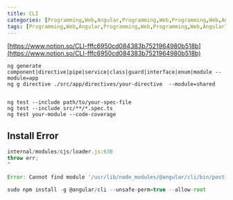 ```yaml
---
title: CLI
categories: [Programming,Web,Angular,Programming,Web,Programming,Web,Angular]
tags: [Programming,Web,Angular,Programming,Web,Programming,Web,Angular]
---
```


[https://www.notion.so/CLI-fffc6950cd084383b7521964980b518b](https://www.notion.so/CLI-fffc6950cd084383b7521964980b518b)


```shell
ng generate component|directive|pipe|service|class|guard|interface|enum|module --module=app
ng g directive ./src/app/directives/your-directive  --module=shared


ng test --include path/to/your-spec-file
ng test --include src/**/*.spec.ts
ng test your-module --code-coverage
```


## Install Error


```javascript
internal/modules/cjs/loader.js:638
throw err;
^

Error: Cannot find module '/usr/lib/node_modules/@angular/cli/bin/postinstall/script.js'
```


```javascript
sudo npm install -g @angular/cli --unsafe-perm=true --allow-root
```

